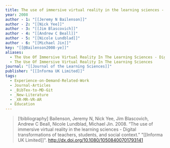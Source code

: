 ```yaml
---
title: The use of immersive virtual reality in the learning sciences -  Digital transformations of teachers, students, and social context
year: 2008
author - 1: "[[Jeremy N Bailenson]]"
author - 2: "[[Nick Yee]]"
author - 3: "[[Jim Blascovich]]"
author - 4: "[[Andrew C Beall]]"
author - 5: "[[Nicole Lundblad]]"
author - 6: "[[Michael Jin]]"
key: "[[@Bailenson2008-ye]]"
aliases:
  - The Use Of Immersive Virtual Reality In The Learning Sciences - Digital Transformations Of Teachers, Students, And Social Context
  - The Use Of Immersive Virtual Reality In The Learning Sciences
journal: "[[Journal of the Learning Sciences]]"
publisher: "[[Informa UK Limited]]"
tags:
  - Experience-on-Demand-Related-Work
  - Journal-Articles
  - _BibTex-to-MD-Git
  - _New-Literature
  - _XR-MR-VR-AR
  - Education
---
```


> [!bibliography]
> Bailenson, Jeremy N, Nick Yee, Jim Blascovich, Andrew C Beall, Nicole Lundblad, Michael Jin. 2008. “The use of immersive virtual reality in the learning sciences -  Digital transformations of teachers, students, and social context.” "[[Informa UK Limited]]". http://dx.doi.org/10.1080/10508400701793141